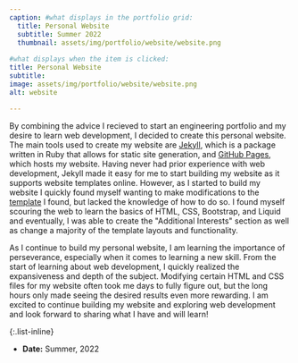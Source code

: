 ```yaml
---
caption: #what displays in the portfolio grid:
  title: Personal Website
  subtitle: Summer 2022
  thumbnail: assets/img/portfolio/website/website.png
  
#what displays when the item is clicked:
title: Personal Website
subtitle:
image: assets/img/portfolio/website/website.png
alt: website

---
```

By combining the advice I recieved to start an engineering portfolio and my desire to learn web development, I decided to create this personal website. The main tools used to create my website are [Jekyll](https://jekyllrb.com/), which is a package written in Ruby that allows for static site generation, and [GitHub Pages](https://pages.github.com/), which hosts my website. Having never had prior experience with web development, Jekyll made it easy for me to start building my website as it supports website templates online. However, as I started to build my website I quickly found myself wanting to make modifications to the [template](https://github.com/raviriley/agency-jekyll-theme/) I found, but lacked the knowledge of how to do so. I found myself scouring the web to learn the basics of HTML, CSS, Bootstrap, and Liquid and eventually, I was able to create the "Additional Interests" section as well as change a majority of the template layouts and functionality.

As I continue to build my personal website, I am learning the importance of perseverance, especially when it comes to learning a new skill. From the start of learning about web development, I quickly realized the expansiveness and depth of the subject. Modifying certain HTML and CSS files for my website often took me days to fully figure out, but the long hours only made seeing the desired results even more rewarding. I am excited to continue building my website and exploring web development and look forward to sharing what I have and will learn!

{:.list-inline} 
- **Date:** Summer, 2022